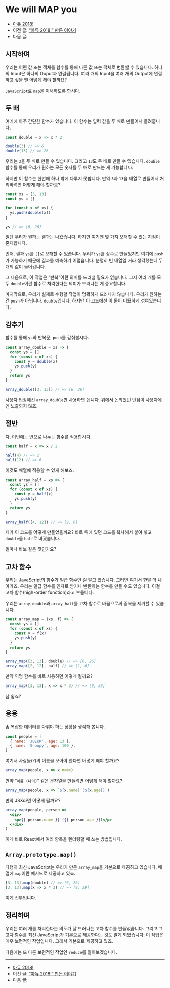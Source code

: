# We will MAP you

- [아듀 2018!](https://adieu2018.ahastudio.com/)
- 이전 글: [“아듀 2018!” 만든 이야기](http://j.mp/2Rsoj9s)
- 다음 글:

## 시작하며

우리는 어떤 값 또는 객체를 함수를 통해 다른 값 또는 객체로 변환할 수 있습니다.
하나의 Input은 하나의 Ouput과 연결됩니다.
여러 개의 Input을 여러 개의 Output에 연결하고 싶을 땐 어떻게 헤야 할까요?

`JavaScript`로 `map`을 이해하도록 합시다.

## 두 배

여기에 아주 간단한 함수가 있습니다. 이 함수는 입력 값을 두 배로 만들어서 돌려줍니다.

```javascript
const double = x => x * 2

double(3) // => 6
double(13) // => 26
```

우리는 `3`을 두 배로 만들 수 있습니다. 그리고 `13`도 두 배로 만들 수 있습니다.
`double` 함수를 통해 우리가 원하는 모든 숫자를 두 배로 만드는 게 가능합니다.

하지만 이 함수는 한번에 하나 밖에 다루지 못합니다.
만약 `3`과 `13`을 배열로 만들어서 처리하려면 어떻게 해야 할까요?

```javascript
const xs = [3, 13]
const ys = []

for (const x of xs) {
  ys.push(double(x))
}

ys // => [6, 26]
```

일단 우리가 원하는 결과는 나왔습니다.
하지만 여기엔 몇 가지 오해할 수 있는 지점이 존재합니다.

먼저, 결과 `ys`를 `[]`로 오해할 수 있습니다.
우리가 `ys`를 상수로 만들었지만 여기에 `push`가 가능하기 때문에 결과를 예측하기 어렵습니다.
분명히 빈 배열일 거라 생각했는데 두 개의 값이 들어갑니다.

그 다음으로, 이 작업은 “반복”이란 의미를 드러낼 필요가 없습니다.
그저 여러 개를 모두 `double`이란 함수로 처리한다는 의미가 드러나는 게 중요합니다.

마지막으로, 우리가 실제로 수행할 작업이 명확하게 드러나지 않습니다.
우리가 원하는 건 `push`가 아닙니다. `double`입니다.
하지만 이 코드에선 이 둘이 미묘하게 섞여있습니다.

## 감추기

함수를 통해 `ys`와 반복문, `push`를 감춰봅시다.

```javascript
const array_double = xs => {
  const ys = []
  for (const x of xs) {
    const y = double(x)
    ys.push(y)
  }
  return ys
}

array_double([3, 13]) // => [6. 26]
```

사용자 입장에선 `array_double`만 사용하면 됩니다.
위에서 논의했던 단점이 사용자에겐 노출되지 않죠.

## 절반

자, 이번에는 반으로 나누는 함수를 적용합시다.

```javascript
const half = x => x / 2

half(4) // => 2
half(12) // => 6
```

이것도 배열에 적용할 수 있게 해보죠.

```javascript
const array_half = xs => {
  const ys = []
  for (const x of xs) {
    const y = half(x)
    ys.push(y)
  }
  return ys
}

array_half([4, 12]) // => [2, 6]
```

제가 이 코드를 어떻게 만들었을까요?
바로 위에 있던 코드를 복사해서 붙여 넣고 `double`을 `half`로 바꿨습니다.

얼마나 바보 같은 짓인가요?

## 고차 함수

우리는 JavaScript의 함수가 일급 함수인 걸 알고 있습니다.
그러면 여기서 한발 더 나아가죠.
우리는 일급 함수를 인자로 받거나 반환하는 함수를 만들 수도 있습니다.
이걸 고차 함수(high-order function)라고 부릅니다.

우리는 `array_double`과 `array_half`를 고차 함수로 바꿈으로써
중복을 제거할 수 있습니다.

```javascript
const array_map = (xs, f) => {
  const ys = []
  for (const x of xs) {
    const y = f(x)
    ys.push(y)
  }
  return ys
}

array_map([3, 13], double) // => [6, 26]
array_map([2, 12], half) // => [1, 6]
```

만약 익명 함수를 바로 사용하면 어떻게 될까요?

```javascript
array_map([3, 13], x => x * 3) // => [9, 39]
```

참 쉽죠?

## 응용

좀 복잡한 데이터를 다뤄야 하는 상황을 생각해 봅니다.

```javascript
const people = [
  { name: 'JOEKR', age: 13 },
  { name: 'Snoopy', age: 100 },
]
```

여기서 사람들(?)의 이름을 모아야 한다면 어떻게 헤야 할까요?

```javascript
array_map(people, x => x.name)
```

만약 “`이름 (나이)`” 같은 문자열을 만들려면 어떻게 해야 할까요?

```javascript
array_map(people, x => `${x.name} (${x.age})`)
```

만약 JSX라면 어떻게 될까요?

```jsx
array_map(people, person =>
  <div>
    <p>{{ person.name }} ({{ person.age }})</p>
  </div>
)
```

이게 바로 React에서 여러 항목을 렌더링할 때 쓰는 방법입니다.

## `Array.prototype.map()`

다행히 최신 JavaScript는 우리가 만든 `array_map`을 기본으로 제공하고 있습니다.
배열에 `map`이란 메서드로 제공하고 있죠.

```javascript
[3, 13].map(double) // => [6, 26]
[3, 13].map(x => x * 3) // => [9, 39]
```

이게 전부입니다.

## 정리하며

우리는 여러 개를 처리한다는 의도가 잘 드러나는 고차 함수를 만들었습니다.
그리고 그 고차 함수를 최신 JavaScript가 기본으로 제공한다는 것도 알게 되었습니다.
이 작업은 매우 보편적인 작업입니다. 그래서 기본으로 제공하고 있죠.

다음에는 또 다른 보편적인 작업인 `reduce`를 알아보겠습니다.

---

- [아듀 2018!](https://adieu2018.ahastudio.com/)
- 이전 글: [“아듀 2018!” 만든 이야기](http://j.mp/2Rsoj9s)
- 다음 글:
